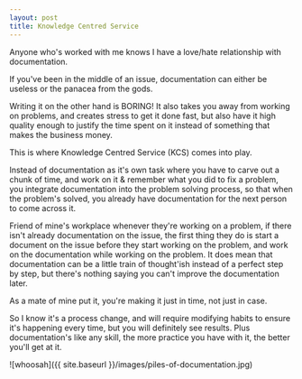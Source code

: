 ```yaml
---
layout: post
title: Knowledge Centred Service
---
```


Anyone who's worked with me knows I have a love/hate relationship with documentation.

If you've been in the middle of an issue, documentation can either be useless or the panacea from the gods.

Writing it on the other hand is BORING! It also takes you away from working on problems, and creates stress to get it done fast, but also have it high quality enough to justify the time spent on it instead of something that makes the business money.

This is where Knowledge Centred Service (KCS) comes into play.

Instead of documentation as it's own task where you have to carve out a chunk of time, and work on it & remember what you did to fix a problem, you integrate documentation into the problem solving process, so that when the problem's solved, you already have documentation for the next person to come across it.

Friend of mine's workplace whenever they're working on a problem, if there isn't already documentation on the issue, the first thing they do is start a document on the issue before they start working on the problem, and work on the documentation while working on the problem.  It does mean that documentation can be a little train of thought'ish instead of a perfect step by step, but there's nothing saying you can't improve the documentation later.

As a mate of mine put it, you're making it just in time, not just in case.

So I know it's a process change, and will require modifying habits to ensure it's happening every time, but you will definitely see results.  Plus documentation's like any skill, the more practice you have with it, the better you'll get at it.

![whoosah]({{ site.baseurl }}/images/piles-of-documentation.jpg)